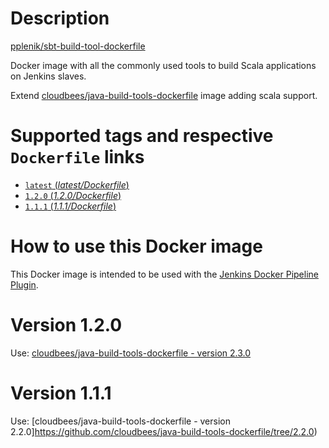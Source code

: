 # Description

[pplenik/sbt-build-tool-dockerfile](https://hub.docker.com/r/pplenik/sbt-build-tool-dockerfile/)

Docker image with all the commonly used tools to build Scala applications on Jenkins slaves.

Extend [cloudbees/java-build-tools-dockerfile](https://hub.docker.com/r/cloudbees/java-build-tools/)
image adding scala support.

# Supported tags and respective `Dockerfile` links

-   [`latest` (*latest/Dockerfile*)](https://github.com/jupeter/sbt-build-tool-dockerfile/blob/master/Dockerfile)
-   [`1.2.0` (*1.2.0/Dockerfile*)](https://github.com/jupeter/sbt-build-tool-dockerfile/blob/1.2.0/Dockerfile)
-   [`1.1.1` (*1.1.1/Dockerfile*)](https://github.com/jupeter/sbt-build-tool-dockerfile/blob/1.1.1/Dockerfile)

# How to use this Docker image

This Docker image is intended to be used with the [Jenkins Docker Pipeline Plugin](https://wiki.jenkins-ci.org/display/JENKINS/CloudBees+Docker+Pipeline+Plugin).

# Version 1.2.0

Use: [cloudbees/java-build-tools-dockerfile - version 2.3.0](https://github.com/cloudbees/java-build-tools-dockerfile/tree/2.3.0)

# Version 1.1.1

Use: [cloudbees/java-build-tools-dockerfile - version 2.2.0]https://github.com/cloudbees/java-build-tools-dockerfile/tree/2.2.0)
